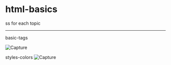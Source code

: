 # html-basics
ss for each topic  
 <hr/>
basic-tags

![Capture](https://user-images.githubusercontent.com/113228161/212984222-492db860-949b-4475-ae5d-ccbdede8f6b0.PNG)

styles-colors
![Capture](https://user-images.githubusercontent.com/113228161/213098047-c36f0d27-31e1-4ab9-bfa0-ebb853c72214.PNG)
